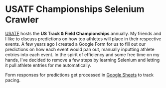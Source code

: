 # USATF Championships Selenium Crawler

[USATF](https://www.usatf.org) hosts the **US Track & Field Championships** annually.  My friends and I like to discuss predictions on how top athletes will place in their respective events.  A few years ago I created a Google Form for us to fill out our predictions on how each event would pan out, manually inputting athlete entries into each event.  In the spirit of efficiency and some free time on my hands, I've decided to remove a few steps by learning Selenium and letting it pull athlete entries for me automatically.

Form responses for predictions get processed in [Google Sheets](https://docs.google.com/spreadsheets/d/1V8LlXGhOIk1sRK4owY4elCGELiGPrjUSM_v1LQjzquc/edit#gid=1732666240) to track pacing.
